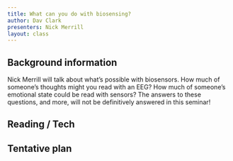 ```yaml
---
title: What can you do with biosensing?
author: Dav Clark
presenters: Nick Merrill
layout: class
---
```


## Background information

Nick Merrill will talk about what’s possible with biosensors. How much of
someone’s thoughts might you read with an EEG? How much of someone’s emotional
state could be read with sensors? The answers to these questions, and more,
will not be definitively answered in this seminar!

## Reading / Tech


## Tentative plan

